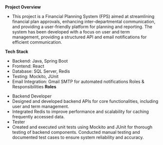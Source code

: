  **Project Overview** 
- This project is a Financial Planning System (FPS) aimed at streamlining financial plan approvals, enhancing inter-departmental communication, and providing a user-friendly platform for planning and reporting. The system has been developed with a focus on user and term management, providing a structured API and email notifications for efficient communication.

**Tech Stack**
- Backend: Java, Spring Boot
- Frontend: React
- Database: SQL Server, Redis
- Testing: Mockito, JUnit
- Email Integration: Gmail SMTP for automated notifications
Roles & Responsibilities
**Roles** 
* Backend Developer
* Designed and developed backend APIs for core functionalities, including user and term management.
* Integrated Redis to improve performance and scalability for caching frequently accessed data.
* Tester
* Created and executed unit tests using Mockito and JUnit for thorough testing of backend components.
Conducted manual testing and documented test cases to ensure system reliability and accuracy.
